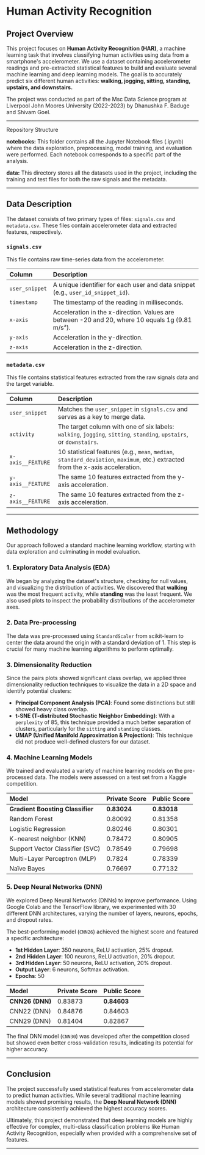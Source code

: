 # Human Activity Recognition



## Project Overview

This project focuses on **Human Activity Recognition (HAR)**, a machine learning task that involves classifying human activities using data from a smartphone's accelerometer. We use a dataset containing accelerometer readings and pre-extracted statistical features to build and evaluate several machine learning and deep learning models. The goal is to accurately predict six different human activities: **walking, jogging, sitting, standing, upstairs, and downstairs.**

The project was conducted as part of the Msc Data Science program at Liverpool John Moores University (2022-2023) by Dhanushka F. Baduge and Shivam Goel.

---

Repository Structure

**notebooks:** This folder contains all the Jupyter Notebook files (.ipynb) where the data exploration, preprocessing, model training, and evaluation were performed. Each notebook corresponds to a specific part of the analysis.

**data:** This directory stores all the datasets used in the project, including the training and test files for both the raw signals and the metadata.

---

## Data Description

The dataset consists of two primary types of files: `signals.csv` and `metadata.csv`. These files contain accelerometer data and extracted features, respectively.

### `signals.csv`
This file contains raw time-series data from the accelerometer.

| Column | Description |
| :--- | :--- |
| `user_snippet` | A unique identifier for each user and data snippet (e.g., `user_id_snippet_id`). |
| `timestamp` | The timestamp of the reading in milliseconds. |
| `x-axis` | Acceleration in the x-direction. Values are between -20 and 20, where 10 equals 1g (9.81 m/s²). |
| `y-axis` | Acceleration in the y-direction. |
| `z-axis` | Acceleration in the z-direction. |

### `metadata.csv`
This file contains statistical features extracted from the raw signals data and the target variable.

| Column | Description |
| :--- | :--- |
| `user_snippet` | Matches the `user_snippet` in `signals.csv` and serves as a key to merge data. |
| `activity` | The target column with one of six labels: `walking`, `jogging`, `sitting`, `standing`, `upstairs`, or `downstairs`. |
| `x-axis__FEATURE` | 10 statistical features (e.g., `mean`, `median`, `standard_deviation`, `maximum`, etc.) extracted from the x-axis acceleration. |
| `y-axis__FEATURE` | The same 10 features extracted from the y-axis acceleration. |
| `z-axis__FEATURE` | The same 10 features extracted from the z-axis acceleration. |

---

## Methodology

Our approach followed a standard machine learning workflow, starting with data exploration and culminating in model evaluation.

### 1. Exploratory Data Analysis (EDA)
We began by analyzing the dataset's structure, checking for null values, and visualizing the distribution of activities. We discovered that **walking** was the most frequent activity, while **standing** was the least frequent. We also used plots to inspect the probability distributions of the accelerometer axes.



### 2. Data Pre-processing
The data was pre-processed using `StandardScaler` from scikit-learn to center the data around the origin with a standard deviation of 1. This step is crucial for many machine learning algorithms to perform optimally.

### 3. Dimensionality Reduction
Since the pairs plots showed significant class overlap, we applied three dimensionality reduction techniques to visualize the data in a 2D space and identify potential clusters:
* **Principal Component Analysis (PCA)**: Found some distinctions but still showed heavy class overlap.
* **t-SNE (T-distributed Stochastic Neighbor Embedding)**: With a `perplexity` of 85, this technique provided a much better separation of clusters, particularly for the `sitting` and `standing` classes.
* **UMAP (Unified Manifold Approximation & Projection)**: This technique did not produce well-defined clusters for our dataset.

### 4. Machine Learning Models
We trained and evaluated a variety of machine learning models on the pre-processed data. The models were assessed on a test set from a Kaggle competition.

| Model | Private Score | Public Score |
| :--- | :--- | :--- |
| **Gradient Boosting Classifier** | **0.83024** | **0.83018** |
| Random Forest | 0.80092 | 0.81358 |
| Logistic Regression | 0.80246 | 0.80301 |
| K-nearest neighbor (KNN) | 0.78472 | 0.80905 |
| Support Vector Classifier (SVC) | 0.78549 | 0.79698 |
| Multi-Layer Perceptron (MLP) | 0.7824 | 0.78339 |
| Naïve Bayes | 0.76697 | 0.77132 |

### 5. Deep Neural Networks (DNN)

We explored Deep Neural Networks (DNNs) to improve performance. Using Google Colab and the TensorFlow library, we experimented with 30 different DNN architectures, varying the number of layers, neurons, epochs, and dropout rates.

The best-performing model (`CNN26`) achieved the highest score and featured a specific architecture:
* **1st Hidden Layer**: 350 neurons, ReLU activation, 25% dropout.
* **2nd Hidden Layer**: 100 neurons, ReLU activation, 20% dropout.
* **3rd Hidden Layer**: 50 neurons, ReLU activation, 20% dropout.
* **Output Layer**: 6 neurons, Softmax activation.
* **Epochs**: 50

| Model | Private Score | Public Score |
| :--- | :--- | :--- |
| **CNN26 (DNN)** | 0.83873 | **0.84603** |
| CNN22 (DNN) | 0.84876 | 0.84603 |
| CNN29 (DNN) | 0.81404 | 0.82867 |

The final DNN model (`CNN30`) was developed after the competition closed but showed even better cross-validation results, indicating its potential for higher accuracy.

---

## Conclusion

The project successfully used statistical features from accelerometer data to predict human activities. While several traditional machine learning models showed promising results, the **Deep Neural Network (DNN)** architecture consistently achieved the highest accuracy scores.

Ultimately, this project demonstrated that deep learning models are highly effective for complex, multi-class classification problems like Human Activity Recognition, especially when provided with a comprehensive set of features.

---
